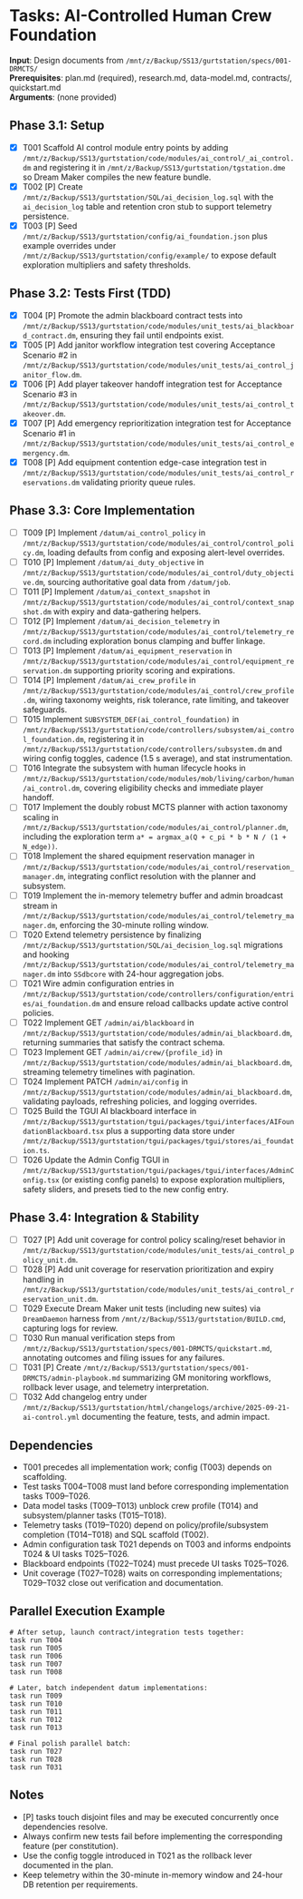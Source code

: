 # Tasks: AI-Controlled Human Crew Foundation

**Input**: Design documents from `/mnt/z/Backup/SS13/gurtstation/specs/001-DRMCTS/`  
**Prerequisites**: plan.md (required), research.md, data-model.md, contracts/, quickstart.md  
**Arguments**: (none provided)

## Phase 3.1: Setup
- [X] T001 Scaffold AI control module entry points by adding `/mnt/z/Backup/SS13/gurtstation/code/modules/ai_control/_ai_control.dm` and registering it in `/mnt/z/Backup/SS13/gurtstation/tgstation.dme` so Dream Maker compiles the new feature bundle.
- [X] T002 [P] Create `/mnt/z/Backup/SS13/gurtstation/SQL/ai_decision_log.sql` with the `ai_decision_log` table and retention cron stub to support telemetry persistence.
- [X] T003 [P] Seed `/mnt/z/Backup/SS13/gurtstation/config/ai_foundation.json` plus example overrides under `/mnt/z/Backup/SS13/gurtstation/config/example/` to expose default exploration multipliers and safety thresholds.

## Phase 3.2: Tests First (TDD)
- [X] T004 [P] Promote the admin blackboard contract tests into `/mnt/z/Backup/SS13/gurtstation/code/modules/unit_tests/ai_blackboard_contract.dm`, ensuring they fail until endpoints exist.
- [X] T005 [P] Add janitor workflow integration test covering Acceptance Scenario #2 in `/mnt/z/Backup/SS13/gurtstation/code/modules/unit_tests/ai_control_janitor_flow.dm`.
- [X] T006 [P] Add player takeover handoff integration test for Acceptance Scenario #3 in `/mnt/z/Backup/SS13/gurtstation/code/modules/unit_tests/ai_control_takeover.dm`.
- [X] T007 [P] Add emergency reprioritization integration test for Acceptance Scenario #1 in `/mnt/z/Backup/SS13/gurtstation/code/modules/unit_tests/ai_control_emergency.dm`.
- [X] T008 [P] Add equipment contention edge-case integration test in `/mnt/z/Backup/SS13/gurtstation/code/modules/unit_tests/ai_control_reservations.dm` validating priority queue rules.

## Phase 3.3: Core Implementation
- [ ] T009 [P] Implement `/datum/ai_control_policy` in `/mnt/z/Backup/SS13/gurtstation/code/modules/ai_control/control_policy.dm`, loading defaults from config and exposing alert-level overrides.
- [ ] T010 [P] Implement `/datum/ai_duty_objective` in `/mnt/z/Backup/SS13/gurtstation/code/modules/ai_control/duty_objective.dm`, sourcing authoritative goal data from `/datum/job`.
- [ ] T011 [P] Implement `/datum/ai_context_snapshot` in `/mnt/z/Backup/SS13/gurtstation/code/modules/ai_control/context_snapshot.dm` with expiry and data-gathering helpers.
- [ ] T012 [P] Implement `/datum/ai_decision_telemetry` in `/mnt/z/Backup/SS13/gurtstation/code/modules/ai_control/telemetry_record.dm` including exploration bonus clamping and buffer linkage.
- [ ] T013 [P] Implement `/datum/ai_equipment_reservation` in `/mnt/z/Backup/SS13/gurtstation/code/modules/ai_control/equipment_reservation.dm` supporting priority scoring and expirations.
- [ ] T014 [P] Implement `/datum/ai_crew_profile` in `/mnt/z/Backup/SS13/gurtstation/code/modules/ai_control/crew_profile.dm`, wiring taxonomy weights, risk tolerance, rate limiting, and takeover safeguards.
- [ ] T015 Implement `SUBSYSTEM_DEF(ai_control_foundation)` in `/mnt/z/Backup/SS13/gurtstation/code/controllers/subsystem/ai_control_foundation.dm`, registering it in `/mnt/z/Backup/SS13/gurtstation/code/controllers/subsystem.dm` and wiring config toggles, cadence (1.5 s average), and stat instrumentation.
- [ ] T016 Integrate the subsystem with human lifecycle hooks in `/mnt/z/Backup/SS13/gurtstation/code/modules/mob/living/carbon/human/ai_control.dm`, covering eligibility checks and immediate player handoff.
- [ ] T017 Implement the doubly robust MCTS planner with action taxonomy scaling in `/mnt/z/Backup/SS13/gurtstation/code/modules/ai_control/planner.dm`, including the exploration term `a* = argmax_a(Q + c_pi * b * N / (1 + N_edge))`.
- [ ] T018 Implement the shared equipment reservation manager in `/mnt/z/Backup/SS13/gurtstation/code/modules/ai_control/reservation_manager.dm`, integrating conflict resolution with the planner and subsystem.
- [ ] T019 Implement the in-memory telemetry buffer and admin broadcast stream in `/mnt/z/Backup/SS13/gurtstation/code/modules/ai_control/telemetry_manager.dm`, enforcing the 30-minute rolling window.
- [ ] T020 Extend telemetry persistence by finalizing `/mnt/z/Backup/SS13/gurtstation/SQL/ai_decision_log.sql` migrations and hooking `/mnt/z/Backup/SS13/gurtstation/code/modules/ai_control/telemetry_manager.dm` into `SSdbcore` with 24-hour aggregation jobs.
- [ ] T021 Wire admin configuration entries in `/mnt/z/Backup/SS13/gurtstation/code/controllers/configuration/entries/ai_foundation.dm` and ensure reload callbacks update active control policies.
- [ ] T022 Implement GET `/admin/ai/blackboard` in `/mnt/z/Backup/SS13/gurtstation/code/modules/admin/ai_blackboard.dm`, returning summaries that satisfy the contract schema.
- [ ] T023 Implement GET `/admin/ai/crew/{profile_id}` in `/mnt/z/Backup/SS13/gurtstation/code/modules/admin/ai_blackboard.dm`, streaming telemetry timelines with pagination.
- [ ] T024 Implement PATCH `/admin/ai/config` in `/mnt/z/Backup/SS13/gurtstation/code/modules/admin/ai_blackboard.dm`, validating payloads, refreshing policies, and logging overrides.
- [ ] T025 Build the TGUI AI blackboard interface in `/mnt/z/Backup/SS13/gurtstation/tgui/packages/tgui/interfaces/AIFoundationBlackboard.tsx` plus a supporting data store under `/mnt/z/Backup/SS13/gurtstation/tgui/packages/tgui/stores/ai_foundation.ts`.
- [ ] T026 Update the Admin Config TGUI in `/mnt/z/Backup/SS13/gurtstation/tgui/packages/tgui/interfaces/AdminConfig.tsx` (or existing config panels) to expose exploration multipliers, safety sliders, and presets tied to the new config entry.

## Phase 3.4: Integration & Stability
- [ ] T027 [P] Add unit coverage for control policy scaling/reset behavior in `/mnt/z/Backup/SS13/gurtstation/code/modules/unit_tests/ai_control_policy_unit.dm`.
- [ ] T028 [P] Add unit coverage for reservation prioritization and expiry handling in `/mnt/z/Backup/SS13/gurtstation/code/modules/unit_tests/ai_control_reservation_unit.dm`.
- [ ] T029 Execute Dream Maker unit tests (including new suites) via `DreamDaemon` harness from `/mnt/z/Backup/SS13/gurtstation/BUILD.cmd`, capturing logs for review.
- [ ] T030 Run manual verification steps from `/mnt/z/Backup/SS13/gurtstation/specs/001-DRMCTS/quickstart.md`, annotating outcomes and filing issues for any failures.
- [ ] T031 [P] Create `/mnt/z/Backup/SS13/gurtstation/specs/001-DRMCTS/admin-playbook.md` summarizing GM monitoring workflows, rollback lever usage, and telemetry interpretation.
- [ ] T032 Add changelog entry under `/mnt/z/Backup/SS13/gurtstation/html/changelogs/archive/2025-09-21-ai-control.yml` documenting the feature, tests, and admin impact.

## Dependencies
- T001 precedes all implementation work; config (T003) depends on scaffolding.
- Test tasks T004–T008 must land before corresponding implementation tasks T009–T026.
- Data model tasks (T009–T013) unblock crew profile (T014) and subsystem/planner tasks (T015–T018).
- Telemetry tasks (T019–T020) depend on policy/profile/subsystem completion (T014–T018) and SQL scaffold (T002).
- Admin configuration task T021 depends on T003 and informs endpoints T024 & UI tasks T025–T026.
- Blackboard endpoints (T022–T024) must precede UI tasks T025–T026.
- Unit coverage (T027–T028) waits on corresponding implementations; T029–T032 close out verification and documentation.

## Parallel Execution Example
```
# After setup, launch contract/integration tests together:
task run T004
task run T005
task run T006
task run T007
task run T008

# Later, batch independent datum implementations:
task run T009
task run T010
task run T011
task run T012
task run T013

# Final polish parallel batch:
task run T027
task run T028
task run T031
```

## Notes
- [P] tasks touch disjoint files and may be executed concurrently once dependencies resolve.
- Always confirm new tests fail before implementing the corresponding feature (per constitution).
- Use the config toggle introduced in T021 as the rollback lever documented in the plan.
- Keep telemetry within the 30-minute in-memory window and 24-hour DB retention per requirements.
